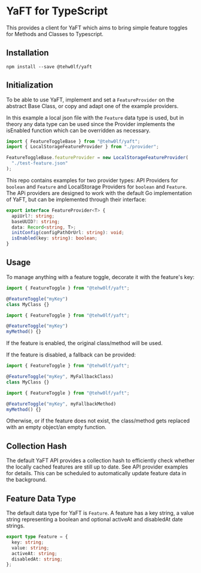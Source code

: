 # YaFT for TypeScript

This provides a client for YaFT which aims to bring simple feature toggles for Methods and Classes to Typescript.

## Installation

`npm install --save @tehw0lf/yaft`

## Initialization

To be able to use YaFT, implement and set a `FeatureProvider` on the abstract Base Class, or copy and adapt one of the example providers.

In this example a local json file with the `Feature` data type is used, but in theory any data type can be used since the Provider implements the isEnabled function which can be overridden as necessary.

```ts
import { FeatureToggleBase } from "@tehw0lf/yaft";
import { LocalStorageFeatureProvider } from "./provider";

FeatureToggleBase.featureProvider = new LocalStorageFeatureProvider(
  "./test-feature.json"
);
```

This repo contains examples for two provider types: API Providers for `boolean` and `Feature` and LocalStorage Providers for `boolean` and `Feature`. The APi providers are designed to work with the default Go implementation of YaFT, but can be implemented through their interface:

```ts
export interface FeatureProvider<T> {
  apiUrl?: string;
  baseUUID?: string;
  data: Record<string, T>;
  initConfig(configPathOrUrl: string): void;
  isEnabled(key: string): boolean;
}
```

## Usage

To manage anything with a feature toggle, decorate it with the feature's key:

```ts
import { FeatureToggle } from "@tehw0lf/yaft";

@FeatureToggle("myKey")
class MyClass {}
```

```ts
import { FeatureToggle } from "@tehw0lf/yaft";

@FeatureToggle("myKey")
myMethod() {}
```

If the feature is enabled, the original class/method will be used.

If the feature is disabled, a fallback can be provided:

```ts
import { FeatureToggle } from "@tehw0lf/yaft";

@FeatureToggle("myKey", MyFallbackClass)
class MyClass {}
```

```ts
import { FeatureToggle } from "@tehw0lf/yaft";

@FeatureToggle("myKey", myFallbackMethod)
myMethod() {}
```

Otherwise, or if the feature does not exist, the class/method gets replaced with an empty object/an empty function.

## Collection Hash

The default YaFT API provides a collection hash to efficiently check whether the locally cached features are still up to date. See API provider examples for details.
This can be scheduled to automatically update feature data in the background.

## Feature Data Type

The default data type for YaFT is `Feature`. A feature has a key string, a value string representing a boolean and optional activeAt and disabledAt date strings.

```ts
export type Feature = {
  key: string;
  value: string;
  activeAt: string;
  disabledAt: string;
};
```
